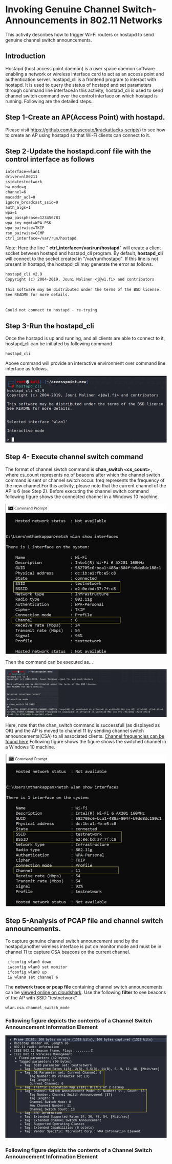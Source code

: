 # Invoking Genuine Channel Switch-Announcements in 802.11 Networks
This activity describes how to trigger Wi-Fi routers or hostapd to send genuine channel switch announcements. 
## Introduction
Hostapd (host access point daemon) is a user space daemon software enabling a network or wireless interface card to act as an access point and authentication server. 
hostapd_cli is a frontend program to interact with hostapd. It is used to query the status of hostapd and set parameters through command line interface.In this activity, hostapd_cli is used to send channel switch command over the control interface on which hostapd is running. Following are the detailed steps..

## Step 1-Create an AP(Access Point) with hostapd.
Please visit https://github.com/lucascouto/krackattacks-scripts) to see how to create an AP using hostapd so that Wi-Fi clients can connect to it.  

## Step 2-Update the hostapd.conf file with the control interface as follows
```
interface=wlan1
driver=nl80211
ssid=testnetwork
hw_mode=g
channel=6
macaddr_acl=0
ignore_broadcast_ssid=0
auth_algs=1
wpa=1
wpa_passphrase=123456781
wpa_key_mgmt=WPA-PSK
wpa_pairwise=TKIP
rsn_pairwise=CCMP
ctrl_interface=/var/run/hostapd

```
Note: Here the line " **ctrl_interface=/var/run/hostapd**" will create a client socket between hostapd and hostapd_cli program. By default, **hostapd_cli** will connect to the socket created in "/var/run/hostapd". If this line is not present in hostapd, the hostapd_cli may generate the error as follows.
```
hostapd_cli v2.9
Copyright (c) 2004-2019, Jouni Malinen <j@w1.fi> and contributors
 
This software may be distributed under the terms of the BSD license.
See README for more details.
 
 
Could not connect to hostapd - re-trying
```
## Step 3-Run the hostapd_cli 
Once the hostapd is up and running, and all clients are able to connect to it, hostapd_cli can be initiated by following command
```
hostapd_cli 
```
Above command will provide an interactive environment over command line interface as follows. 
<p align="left">
  <img src="https://github.com/maneshthankappan/Analysis-of-Genuine-Channel-Switch-Announcements-in-802.11-Networks/blob/main/hostapd_cli_output">
</p>

## Step 4- Execute channel switch command 
The format of channel siwtch command is   **chan_switch <cs_count> <freq>**  , where cs_count represents no.of beacons after which the channel switch command
is sent or channel switch occur. freq represents the frequency of the new channel.For this activity, please note that the current channel of the AP is 6 (see Step 2). Before executing the channel switch command following figure shows the connected channel in a Windows 10 machine.

<p align="left">
  <img src="https://github.com/maneshthankappan/Analysis-of-Genuine-Channel-Switch-Announcements-in-802.11-Networks/blob/main/Channel_info_before_channel_switch.jpg">
</p>
 
 Then the command can be executed as...
 <p align="left">
  <img src="https://github.com/maneshthankappan/Analysis-of-Genuine-Channel-Switch-Announcements-in-802.11-Networks/blob/main/chan_switch_command">
</p>
 
 Here, note that the chan_switch command is successfull (as displayed as OK) and the AP is moved to channel 11 by sending channel switch announcements(CSA) to all associated clients. [Channel frequencies can be found here](https://github.com/maneshthankappan/Analysis-of-Genuine-Channel-Switch-Announcements-in-802.11-Networks/blob/main/channel_frequencies)
 Following figure shows the figure shows the switched channel in a Windows 10 machine.
 <p align="left">
  <img src="https://github.com/maneshthankappan/Analysis-of-Genuine-Channel-Switch-Announcements-in-802.11-Networks/blob/main/Channel_info_after_channel_switch.jpg">
</p>

## **Step 5-Analysis of PCAP file and channel switch announcements**.
To capture genuine channel switch announcement send by the hostapd,another wireless interface is put on monitor mode and must be in channel 11 to capture CSA beacons on the current channel.
```
 ifconfig wlan0 down
 iwconfig wlan0 set monitor
 ifconfig wlan0 up
 iw wlan0 set channel 6
```
The **network trace or pcap file** containing channel switch announcements can be [viewed online on cloudshark](https://www.cloudshark.org/captures/a7843005db21).
Use the following **filter** to see beacons of the AP with SSID "testnetwork"
 ```
wlan.csa.channel_switch_mode
 ```
 ### Following figure depicts the contents of a Channel Switch Announcement Information Element
  <p align="left">
  <img src="https://github.com/maneshthankappan/Analysis-of-Genuine-Channel-Switch-Announcements-in-802.11-Networks/blob/main/Genuine%20_CSA.png">
</p>
 
 ### Following figure depicts the contents of a Channel Switch Announcement Information Element
